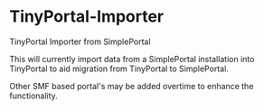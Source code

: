 # TinyPortal-Importer

TinyPortal Importer from SimplePortal

This will currently import data from a SimplePortal installation into TinyPortal to aid migration from TinyPortal to SimplePortal. 

Other SMF based portal's may be added overtime to enhance the functionality.
